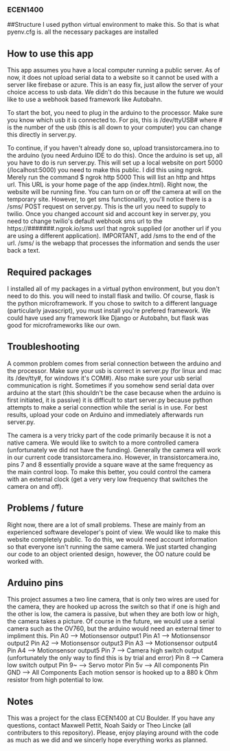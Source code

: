 ### ECEN1400

##Structure
I used python virtual environment to make this. So that is what pyenv.cfg is. all the necessary packages are installed

## How to use this app
This app assumes you have a local computer running a public server. As of now, it does not upload serial data to a website so it cannot be used with a server like firebase or azure. This is an easy fix, just allow the server of your choice access to usb data. We didn't do this because  in the future we would like to use a webhook based framework like Autobahn.

To start the bot, you need to plug in the arduino to the processor. Make  sure you know which usb it is connected to. For pis, this is /dev/ttyUSB# where # is the number of the usb (this is all down to your computer) you can change this directly in server.py.

To continue, if you haven't already done so, upload transistorcamera.ino to the arduino (you need Arduino IDE to do this). Once the arduino is set up, all you have to do is run server.py. This will set up a local website on port 5000 (/localhost:5000) you need to make this public. I did this using ngrok. Merely run the command
	$ ngrok http 5000
This will list an http and https url. This URL is your home page of the app (index.html). Right now, the website will be running fine. You can turn on or off the camera at will on the temporary site. However, to get sms functionality, you'll notice there is a /sms/ POST request on server.py. This is the url you need to supply  to twilio. Once you changed account sid and account key in server.py, you need to change twilio's default webhook sms url to the https://#######.ngrok.io/sms usrl that ngrok supplied (or another url if you are using a different application). IMPORTANT, add /sms to the end of the url. /sms/ is  the webapp  that processes the information and sends the user back a text.

## Required packages
I installed all of my packages in a virtual python environment, but you don't need to do this. you will need to install flask and twilio. Of course, flask is the python microframework. If you chose to switch to a different language (particularly javascript), you must install you're prefered framework. We could have used any framework like Django or Autobahn, but flask was good for microframeworks like our own.

## Troubleshooting
A common problem comes from serial connection between the arduino and the processor. Make sure your usb is correct in server.py (for linux and mac its /dev/tty#, for windows it's COM#). Also make sure your usb serial communication is right. Sometimes if you somehow send serial data over arduino at the start (this shouldn't  be the case because when the arduino is first initiated, it is passive) it is difficult to start server.py because python attempts to make a serial connection while the serial is in use. For best results, upload your code on Arduino and immediately afterwards run server.py. 

The camera is a very tricky part of the code primarily because it is not a native camera. We would like to switch to a more controlled camera (unfortunately we did not have the funding). Generally the camera will work in our current code transistorcamera.ino. However, in transistorcamera.ino, pins 7 and 8 essentially provide a square wave at the same frequency as the main control loop. To make this better, you could control the camera with an external clock (get a very very low frequency that switches the camera on and off). 


## Problems / future
Right now, there are a lot of small problems. These are mainly  from an experienced software developer's point of view. We would like to make this website completely public. To do this, we would need account information so that everyone isn't running the same camera. We just started changing our code  to an object oriented design, however, the OO nature could be worked with.

## Arduino pins
This project assumes a two line camera, that is only two wires are used for the camera, they are hooked up across the switch so that if one is high and the other is low, the camera is passive, but when they are both low  or high, the camera takes a picture. Of  course in the future, we would use a serial camera such as the OV760, but the arduino would need an external timer to impliment this.
Pin A0 --> Motionsensor output1
Pin A1 --> Motionsensor output2
Pin A2 --> Motionsensor output3
Pin A3 --> Motionsensor output4
Pin A4 --> Motionsensor output5
Pin 7 --> Camera high switch output (unfortunately the only way to find this is by trial and error)
Pin 8 --> Camera low switch output
Pin 9~ --> Servo motor
Pin 5v --> All components
Pin GND --> All Components
Each motion sensor is hooked up to a 880 k Ohm resistor from high potential to low.


## Notes
This was a project for the class ECEN1400 at CU Boulder. If you have any questions, contact Maxwell Pettit, Noah Saidy or Theo Lincke (all contributers to this repository). Please, enjoy playing around with the code as much as we did and we sincerly hope everything works as planned.

